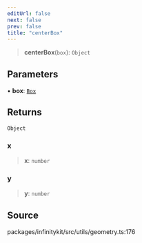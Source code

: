 ```yaml
---
editUrl: false
next: false
prev: false
title: "centerBox"
---
```


> **centerBox**(`box`): `Object`

## Parameters

• **box**: [`Box`](../type-aliases/Box.md)

## Returns

`Object`

### x

> **x**: `number`

### y

> **y**: `number`

## Source

packages/infinitykit/src/utils/geometry.ts:176
